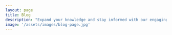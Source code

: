 ```yaml
---
layout: page
title: Blog
description: "Expand your knowledge and stay informed with our engaging blog posts"
image: '/assets/images/blog-page.jpg'
---
```


